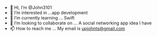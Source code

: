 - 👋 Hi, I’m @John3101
- 👀 I’m interested in ...app development 
- 🌱 I’m currently learning ... Swift 
- 💞️ I’m looking to collaborate on ... A social networking app idea I have 
- 📫 How to reach me ... My email is upjohnts@gmail.com

<!---
John3101/John3101 is a ✨ special ✨ repository because its `README.md` (this file) appears on your GitHub profile.
You can click the Preview link to take a look at your changes.
--->
